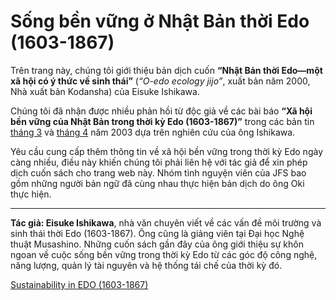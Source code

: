 # Sống bền vững ở Nhật Bản thời Edo (1603-1867)

Trên trang này, chúng tôi giới thiệu bản dịch cuốn **“Nhật Bản thời Edo&mdash;một xã hội có ý thức về sinh thái”** (*“O-edo ecology jijo”*, xuất bản năm 2000, Nhà xuất bản Kodansha) của Eisuke Ishikawa.

Chúng tôi đã nhận được nhiều phản hồi từ độc giả về các bài báo **“Xã hội bền vững của Nhật Bản trong thời kỳ Edo (1603-1867)”** trong các bản tin [tháng 3](../../lowtech/overview/edo-japan-I.md) và [tháng 4](../../lowtech/overview/edo-japan-II.md) năm 2003 dựa trên nghiên cứu của ông Ishikawa.

Yêu cầu cung cấp thêm thông tin về xã hội bền vững trong thời kỳ Edo ngày càng nhiều, điều này khiến chúng tôi phải liên hệ với tác giả để xin phép dịch cuốn sách cho trang web này. Nhóm tình nguyện viên của JFS bao gồm những người bản ngữ đã cùng nhau thực hiện bản dịch do ông Oki thực hiện.

<hr/>

**Tác giả: Eisuke Ishikawa**, nhà văn chuyên viết về các vấn đề môi trường và sinh thái thời Edo (1603-1867). Ông cũng là giảng viên tại Đại học Nghệ thuật Musashino. Những cuốn sách gần đây của ông giới thiệu sự khôn ngoan về cuộc sống bền vững trong thời kỳ Edo từ các góc độ công nghệ, năng lượng, quản lý tài nguyên và hệ thống tái chế của thời kỳ đó.

[Sustainability in EDO (1603-1867)](https://www.japanfs.org/en/edo/index.html)